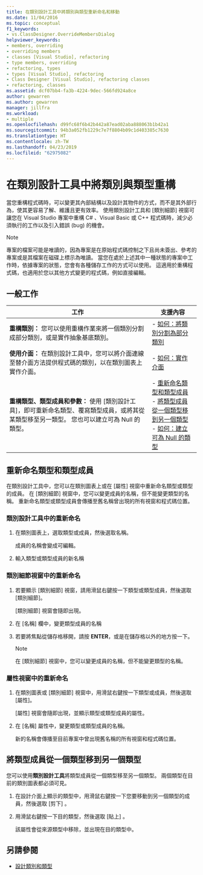 ```yaml
---
title: 在類別設計工具中將類別與類型重新命名和移動
ms.date: 11/04/2016
ms.topic: conceptual
f1_keywords:
- vs.ClassDesigner.OverrideMembersDialog
helpviewer_keywords:
- members, overriding
- overriding members
- classes [Visual Studio], refactoring
- type members, overriding
- refactoring, types
- types [Visual Studio], refactoring
- Class Designer [Visual Studio], refactoring classes
- refactoring, classes
ms.assetid: dcf07bb4-fa3b-4224-9dec-566fd924a8ce
author: gewarren
ms.author: gewarren
manager: jillfra
ms.workload:
- multiple
ms.openlocfilehash: d99fc68f6b42b442a87ead02aba888063b1b42a1
ms.sourcegitcommit: 94b3a052fb1229c7e7f8804b09c1d403385c7630
ms.translationtype: HT
ms.contentlocale: zh-TW
ms.lasthandoff: 04/23/2019
ms.locfileid: "62975082"
---
```

# <a name="refactor-classes-and-types-in-class-designer"></a>在類別設計工具中將類別與類型重構

當您重構程式碼時，可以變更其內部結構以及設計其物件的方式，而不是其外部行為，使其更容易了解、維護且更有效率。 使用類別設計工具和 [類別細節] 視窗可讓您在 Visual Studio 專案中重構 C# 、Visual Basic 或 C++ 程式碼時，減少必須執行的工作以及引入錯誤 (bug) 的機會。

> [!NOTE]
> 專案的檔案可能是唯讀的，因為專案是在原始程式碼控制之下且尚未簽出、參考的專案或是其檔案在磁碟上標示為唯讀。 當您在處於上述其中一種狀態的專案中工作時，依據專案的狀態，您會有各種儲存工作的方式可以使用。 這適用於重構程式碼，也適用於您以其他方式變更的程式碼，例如直接編輯。

## <a name="common-tasks"></a>一般工作

|工作|支援內容|
|----------| - |
|**重構類別：** 您可以使用重構作業來將一個類別分割成部分類別，或是實作抽象基底類別。|-   [如何：將類別分割為部分類別](how-to-split-a-class-into-partial-classes.md)|
|**使用介面：** 在類別設計工具中，您可以將介面連線至替介面方法提供程式碼的類別，以在類別圖表上實作介面。|-   [如何：實作介面](how-to-implement-an-interface.md)|
|**重構類型、類型成員和參數：** 使用 [類別設計工具]，即可重新命名類型、覆寫類型成員，或將其從某類型移至另一類型。 您也可以建立可為 Null 的類型。|-   [重新命名類型和類型成員](#rename-types-and-type-members)<br />-   [將類型成員從一個類型移到另一個類型](#move-type-members-from-one-type-to-another)<br />-   [如何：建立可為 Null 的類型](how-to-create-a-nullable-type.md)|

## <a name="rename-types-and-type-members"></a>重新命名類型和類型成員

在類別設計工具中，您可以在類別圖表上或在 [屬性] 視窗中重新命名類型或類型的成員。 在 [類別細節] 視窗中，您可以變更成員的名稱，但不能變更類型的名稱。 重新命名類型或類型成員會傳播至舊名稱曾出現的所有視窗和程式碼位置。

### <a name="rename-in-the-class-designer"></a>類別設計工具中的重新命名

1. 在類別圖表上，選取類型或成員，然後選取名稱。

     成員的名稱會變成可編輯。

2. 輸入類型或類型成員的新名稱

### <a name="rename-in-the-class-details-window"></a>類別細節視窗中的重新命名

1. 若要顯示 [類別細節] 視窗，請用滑鼠右鍵按一下類型或類型成員，然後選取 [類別細節]。

     [類別細節] 視窗會隨即出現。

2. 在 [名稱]  欄中，變更類型成員的名稱

3. 若要將焦點從儲存格移開，請按 **ENTER**，或是在儲存格以外的地方按一下。

    > [!NOTE]
    > 在 [類別細節] 視窗中，您可以變更成員的名稱，但不能變更類型的名稱。

### <a name="rename-in-the-properties-window"></a>屬性視窗中的重新命名

1. 在類別圖表或 [類別細節] 視窗中，用滑鼠右鍵按一下類型或成員，然後選取 [屬性]。

     [屬性] 視窗會隨即出現，並顯示類型或類型成員的屬性。

2. 在 [名稱]  屬性中，變更類型或類型成員的名稱。

     新的名稱會傳播至目前專案中曾出現舊名稱的所有視窗和程式碼位置。

## <a name="move-type-members-from-one-type-to-another"></a>將類型成員從一個類型移到另一個類型

您可以使用**類別設計工具**將類型成員從一個類型移至另一個類型。 兩個類型在目前的類別圖表都必須可見。

1. 在設計介面上顯示的類型中，用滑鼠右鍵按一下您要移動到另一個類型的成員，然後選取 [剪下] 。

2. 用滑鼠右鍵按一下目的類型，然後選取 [貼上] 。

     該屬性會從來源類型中移除，並出現在目的類型中。

## <a name="see-also"></a>另請參閱

- [設計類別和類型](designing-and-viewing-classes-and-types.md)